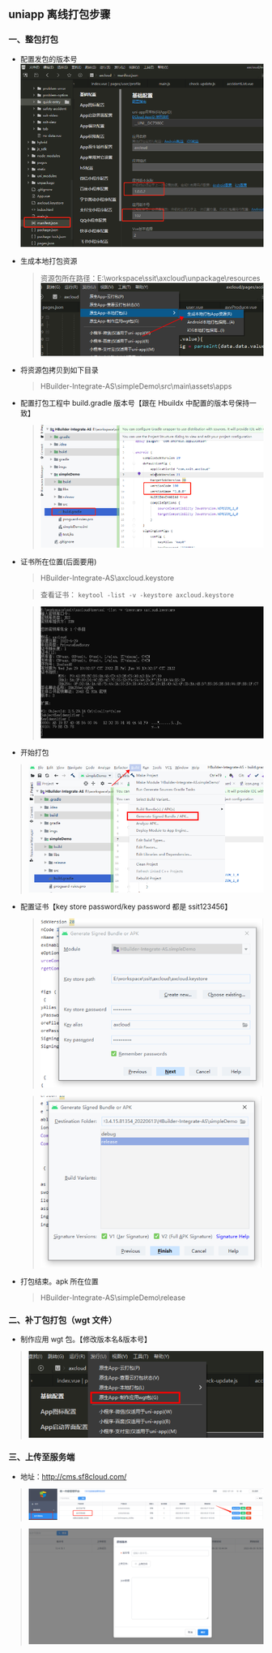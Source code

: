 ## uniapp 离线打包步骤

### 一、整包打包

- 配置发包的版本号
  ![b](/imgs/b.jpg)

- 生成本地打包资源

  > 资源包所在路径：E:\workspace\ssit\axcloud\unpackage\resources
  > ![a](/imgs/a.jpg)

- 将资源包拷贝到如下目录

  > HBuilder-Integrate-AS\simpleDemo\src\main\assets\apps

- 配置打包工程中 build.gradle 版本号【跟在 Hbuildx 中配置的版本号保持一致】

  > ![c](/imgs/c.jpg)

- 证书所在位置(后面要用)

  > HBuilder-Integrate-AS\axcloud.keystore

  > 查看证书： `keytool -list -v -keystore axcloud.keystore`

  > ![g](/imgs/g.png)

- 开始打包

> ![d](/imgs/d.jpg)

- 配置证书【key store password/key password 都是 ssit123456】

  > ![e](/imgs/e.png)

  > ![f](/imgs/f.png)

- 打包结束。apk 所在位置
  > HBuilder-Integrate-AS\simpleDemo\release

### 二、补丁包打包（wgt 文件）

- 制作应用 wgt 包。【修改版本名&版本号】

> ![1](/imgs/1.jpg)

### 三、上传至服务端

- 地址：http://cms.sf8cloud.com/

> ![2](/imgs/2.jpg)

> ![3](/imgs/3.jpg)
